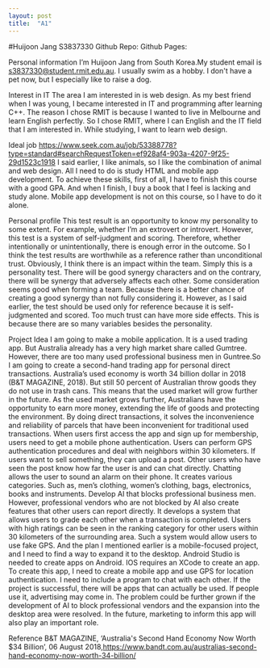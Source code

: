 ```yaml
---
layout: post
title:  "A1"
---
```


#Huijoon Jang
S3837330
Github Repo:
Github Pages:


Personal information
I’m Huijoon Jang from South Korea.My student email is s3837330@student.rmit.edu.au. I usually swim as a hobby. I don't have a pet now, but I especially like to raise a dog. 

Interest in IT
The area I am interested in is web design. As my best friend when I was young, I became interested in IT and programming after learning C++. The reason I chose RMIT is because I wanted to live in Melbourne and learn English perfectly. So I chose RMIT, where I can English and the IT field  that I am interested in. While studying, I want to learn web design.

Ideal job
https://www.seek.com.au/job/53388778?type=standard#searchRequestToken=ef928af4-903a-4207-9f25-29d1523c1918
 I said earlier, I like animals, so I like the combination of animal and web design. All I need to do is study HTML and mobile app development. To achieve these skills, first of all, I have to finish this course with a good GPA. And when I finish, I buy a book that I feel is lacking and study alone. Mobile app development is not on this course, so I have to do it alone.

Personal profile
 This test result is an opportunity to know my personality to some extent. For example, whether I’m an extrovert or introvert. However, this test is a system of self-judgment and scoring. Therefore, whether intentionally or unintentionally, there is enough error in the outcome. So I think the test results are worthwhile as a reference rather than unconditional trust.
 Obviously, I think there is an impact within the team. Simply this is a personality test. There will be good synergy characters and on the contrary, there will be synergy that adversely affects each other.
 Some consideration seems good when forming a team. Because there is a better chance of creating a good synergy than not fully considering it. However, as I said earlier, the test should be used only for reference because it is self-judgmented and scored. Too much trust can have more side effects. This is because there are so many variables besides the personality.

Project Idea
 I am going to make a mobile application. It is a used trading app. But Australia already has a very high market share called Gumtree. However, there are too many used professional  business men in Guntree.So I am going to create a second-hand trading app for personal direct transactions.
 Australia’s used economy is worth 34 billion dollar in 2018 (B&T MAGAZINE, 2018). But still 50 percent of Australian throw goods they do not use in trash cans. This means that the used market will grow further in the future. As the used market grows further, Australians have the opportunity to earn more money, extending the life of goods and protecting the environment. By doing direct transactions, it solves the inconvenience and reliability of parcels that have been inconvenient for traditional used transactions.
 When users first access the app and sign up for membership, users need to get a mobile phone authentication. Users can perform GPS authentication procedures and deal with neighbors within 30 kilometers. If users want to sell something, they can upload a post. Other users who have seen the post know how far the user is and can chat directly. Chatting allows the user to sound an alarm on their phone. It creates various categories. Such as, men’s clothing, women’s clothing, bags, electronics, books and instruments. Develop AI that blocks professional business men. However, professional vendors who are not blocked by AI also create features that other users can report directly. It develops a system that allows users to grade each other when a transaction is completed. Users with high ratings can be seen in the ranking category for other users within 30 kilometers of the surrounding area. Such a system would allow users to use fake GPS. And the plan I mentioned earlier is a mobile-focused project, and I need to find a way to expand it to the desktop.
 Android Studio is needed to create apps on Android. IOS requires an XCode to create an app.
 To create this app, I need to create a mobile app and use GPS for location authentication. I need to include a program to chat with each other.
 If the project is successful, there will be apps that can actually be used. If people use it, advertising may come in. The problem could be further grown if the development of AI to block professional vendors and the expansion into the desktop area were resolved. In the future, marketing to inform this app will also play an important role.

Reference
B&T MAGAZINE, ‘Australia's Second Hand Economy Now Worth $34 Billion’, 06 August 2018,https://www.bandt.com.au/australias-second-hand-economy-now-worth-34-billion/

